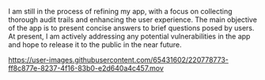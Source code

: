 
I am still in the process of refining my app, with a focus on collecting thorough audit trails and enhancing the user experience. The main objective of the app is to present concise answers to brief questions posed by users. At present, I am actively addressing any potential vulnerabilities in the app and hope to release it to the public in the near future.


https://user-images.githubusercontent.com/65431602/220778773-ff8c877e-8237-4f16-83b0-e2d640a4c457.mov
